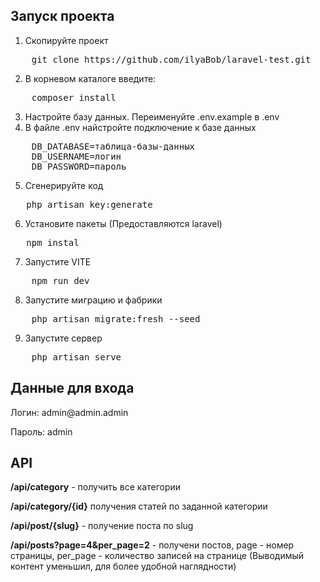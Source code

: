 ## Запуск проекта 
1) Скопируйте проект 
<pre>
    git clone https://github.com/ilyaBob/laravel-test.git
</pre>
2) В корневом каталоге введите: 
<pre>
    composer install
</pre>
3) Настройте базу данных. Переименуйте .env.example в .env
4) В файле .env найстройте подключение к базе данных
<pre>
    DB_DATABASE=таблица-базы-данных
    DB_USERNAME=логин
    DB_PASSWORD=пароль
</pre>

5) Сгенерируйте код
<pre>
   php artisan key:generate
</pre>
   
6) Установите пакеты (Предоставляются laravel)
<pre>
   npm instal
</pre>

7) Запустите VITE
<pre>
    npm run dev
</pre>

8) Запустите миграцию и фабрики
<pre>
    php artisan migrate:fresh --seed
</pre>

9) Запустите сервер
<pre>
    php artisan serve
</pre>

## Данные для входа
<p>
    Логин: admin@admin.admin
</p>
<p>
    Пароль: admin
</p>


## API
<p> <b> /api/category</b> - получить все категории</p>
<p><b>/api/category/{id}</b> получения статей по заданной категории</p>
<p><b>/api/post/{slug}</b> - получение поста по slug</p>
<p><b>/api/posts?page=4&per_page=2</b> - получени постов, page - номер страницы, per_page - количество записей на странице (Выводимый контент уменьшил, для более удобной наглядности)</p>




